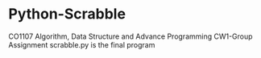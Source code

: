 # Python-Scrabble
CO1107 Algorithm, Data Structure and Advance Programming CW1-Group Assignment
scrabble.py is the final program
